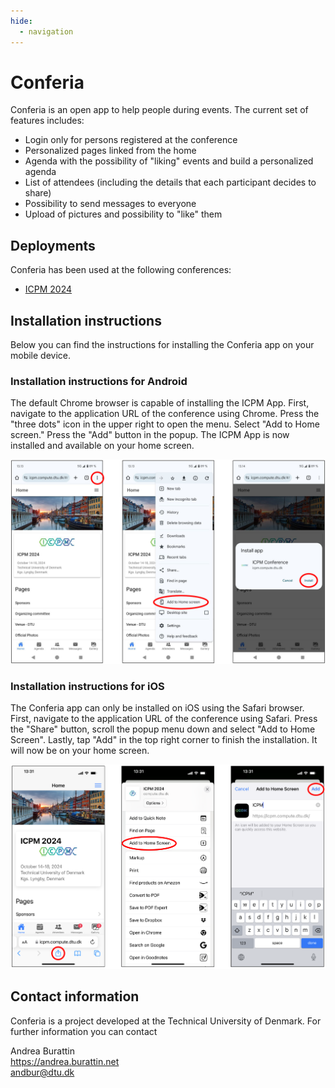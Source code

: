 ```yaml
---
hide:
  - navigation
---
```


# Conferia

Conferia is an open app to help people during events. The current set of features includes:

* Login only for persons registered at the conference
* Personalized pages linked from the home
* Agenda with the possibility of "liking" events and build a personalized agenda
* List of attendees (including the details that each participant decides to share)
* Possibility to send messages to everyone
* Upload of pictures and possibility to "like" them


## Deployments

Conferia has been used at the following conferences:

* [ICPM 2024](https://icpmconference.org/2024/)



## Installation instructions

Below you can find the instructions for installing the Conferia app on your mobile device.


### Installation instructions for Android

The default Chrome browser is capable of installing the ICPM App. First, navigate to the application URL of the conference using Chrome. Press the "three dots" icon in the upper right to open the menu. Select "Add to Home screen." Press the "Add" button in the popup. The ICPM App is now installed and available on your home screen.

![](img/android.png)


### Installation instructions for iOS

The Conferia app can only be installed on iOS using the Safari browser. First, navigate to the application URL of the conference using Safari. Press the "Share" button, scroll the popup menu down and select "Add to Home Screen". Lastly, tap "Add" in the top right corner to finish the installation. It will now be on your home screen.

![](img/ios.png)



## Contact information

Conferia is a project developed at the Technical University of Denmark. For further information you can contact

Andrea Burattin  
<https://andrea.burattin.net>  
<andbur@dtu.dk>